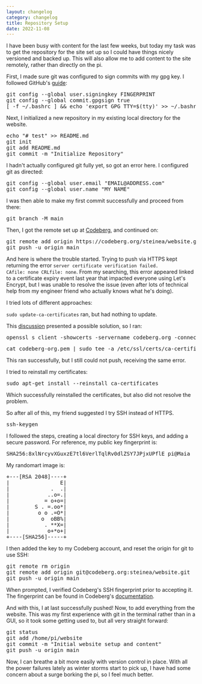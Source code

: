 ```yaml
---
layout: changelog
category: changelog
title: Repository Setup
date: 2022-11-08
---
```


I have been busy with content for the last few weeks, but today my task was to get the repository for the site set up so I could have things nicely versioned and backed up. This will also allow me to add content to the site remotely, rather than directly on the pi.

First, I made sure git was configured to sign commits with my gpg key. I followed GitHub's [guide](https://docs.github.com/en/authentication/managing-commit-signature-verification/telling-git-about-your-signing-key):

<pre>
git config --global user.signingkey FINGERPRINT
git config --global commit.gpgsign true
[ -f ~/.bashrc ] && echo 'export GPG_TTY=$(tty)' >> ~/.bashrc
</pre>

Next, I initialized a new repository in my existing local directory for the website.

<pre>
echo "# test" >> README.md
git init
git add README.md
git commit -m "Initialize Repository"
</pre>

I hadn't actually configured git fully yet, so got an error here. I configured git as directed:

<pre>
git config --global user.email "EMAIL@ADDRESS.com"
git config --global user.name "MY NAME"
</pre>

I was then able to make my first commit successfully and proceed from there:

<pre>
git branch -M main
</pre>

Then, I got the remote set up at [Codeberg](https://codeberg.org/steinea/website), and continued on:

<pre>
git remote add origin https://codeberg.org/steinea/website.git
git push -u origin main
</pre>

And here is where the trouble started. Trying to push via HTTPS kept returning the error <code>server certificate verification failed. CAfile: none CRLfile: none</code>. From my searching, this error appeared linked to a certificate expiry event last year that impacted everyone using Let's Encrypt, but I was unable to resolve the issue (even after lots of technical help from my engineer friend who actually knows what he's doing).

I tried lots of different approaches:

<code>sudo update-ca-certificates</code> ran, but had nothing to update.

This [discussion](https://github.com/probonopd/MiniDexed/discussions/269) presented a possible solution, so I ran:

<pre>
openssl s_client -showcerts -servername codeberg.org -connect codeberg.org:443 &lt; /dev/null 2 &gt;/dev/null | sed -n -e '/BEGIN\ CERTIFICATE/,/END\ CERTIFICATE/ p'  &gt; codeberg-org.pem
</pre>

<pre>
cat codeberg-org.pem | sudo tee -a /etc/ssl/certs/ca-certificates.crt
</pre>

This ran successfully, but I still could not push, receiving the same error.

I tried to reinstall my certificates:

<pre>
sudo apt-get install --reinstall ca-certificates
</pre>

Which successfully reinstalled the certificates, but also did not resolve the problem.

So after all of this, my friend suggested I try SSH instead of HTTPS.

<pre>
ssh-keygen
</pre>

I followed the steps, creating a local directory for SSH keys, and adding a secure password. For reference, my public key fingerprint is:

<pre>
SHA256:8xlNrcyvXGuxzE7tl6VerlTqlRv0dlZSY7JPjxUPflE pi@Maia
</pre>

My randomart image is:

<pre>
+---[RSA 2048]----+
|                E|
|             .  .|
|            ..o=.|
|           = o+o=|
|        S . =.oo*|
|         o o .=O*|
|          o  oBB%|
|           . **X=|
|            o+*o+|
+----[SHA256]-----+
</pre>

I then added the key to my Codeberg account, and reset the origin for git to use SSH:

<pre>
git remote rm origin
git remote add origin git@codeberg.org:steinea/website.git
git push -u origin main
</pre>

When prompted, I verified Codeberg's SSH fingerprint prior to accepting it. The fingerprint can be found in Codeberg's [documentation](https://docs.codeberg.org/security/ssh-fingerprint/).

And with this, I at last successfully pushed! Now, to add everything from the website. This was my first experience with git in the terminal rather than in a GUI, so it took some getting used to, but all very straight forward:

<pre>
git status
git add /home/pi/website
git commit -m "Initial website setup and content"
git push -u origin main
</pre>

Now, I can breathe a bit more easily with version control in place. With all the power failures lately as winter storms start to pick up, I have had some concern about a surge borking the pi, so I feel much better.
